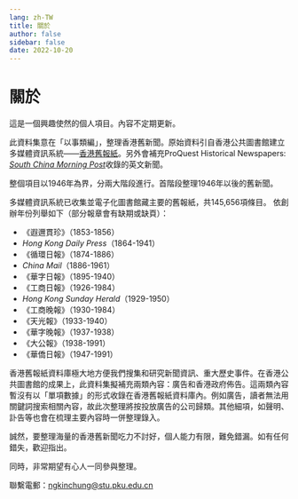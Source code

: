 ```yaml
---
lang: zh-TW
title: 關於
author: false
sidebar: false
date: 2022-10-20
---
```

# 關於
這是一個興趣使然的個人項目。內容不定期更新。

此資料集意在「以事類編」，整理香港舊新聞。原始資料引自香港公共圖書館建立多媒體資訊系統——[香港舊報紙](https://mmis.hkpl.gov.hk/web/guest/old-hk-collection)。另外會補充ProQuest Historical Newspapers: [*South China Morning Post*](https://www.proquest.com/hnpsouthchinamorningpost/index)收錄的英文新聞。

整個項目以1946年為界，分兩大階段進行。首階段整理1946年以後的舊新聞。

多媒體資訊系統已收集並電子化圖書館藏主要的舊報紙，共145,656項條目。 依創辦年份列舉如下（部分報章會有缺期或缺頁）：

- 《遐邇貫珍》（1853-1856）
- *Hong Kong Daily Press*（1864-1941）
- 《循環日報》（1874-1886）
- *China Mail*（1886-1961）
- 《華字日報》（1895-1940）
- 《工商日報》（1926-1984）
- *Hong Kong Sunday Herald*（1929-1950）
- 《工商晚報》（1930-1984）
- 《天光報》（1933-1940）
- 《華字晚報》（1937-1938）
- 《大公報》（1938-1991）
- 《華僑日報》（1947-1991）

香港舊報紙資料庫極大地方便我們搜集和研究新聞資訊、重大歷史事件。在香港公共圖書館的成果上，此資料集擬補充兩類內容：廣告和香港政府佈告。這兩類內容暫沒有以「單項數據」的形式收錄在香港舊報紙資料庫內。例如廣告，讀者無法用關鍵詞搜索相關內容，故此次整理將按投放廣告的公司歸類。其他細項，如聲明、訃告等也會在梳理主要內容時一併整理錄入。

誠然，要整理海量的香港舊新聞吃力不討好，個人能力有限，難免錯漏。如有任何錯失，歡迎指出。

同時，非常期望有心人一同參與整理。

聯繫電郵：<ngkinchung@stu.pku.edu.cn>